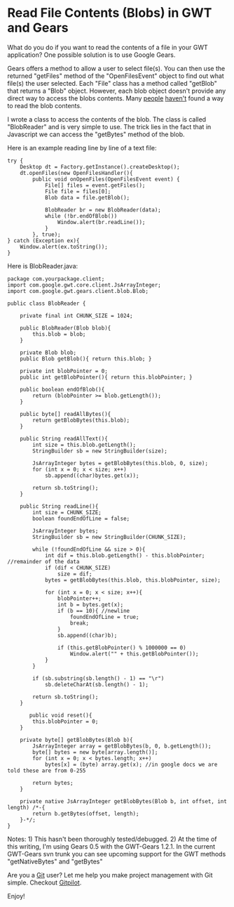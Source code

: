 <!--
author: JP Richardson
publish: Wed Jul 29 2009 21:24:01 GMT-0500 (CDT)
status: publish
type: post
link: https://procbits.wordpress.com/2009/07/29/read-file-contents-blobs-in-gwt-and-gears/
tags: GWT
slug: 2009/07/29/read-file-contents-blobs-in-gwt-and-gears
-->

Read File Contents (Blobs) in GWT and Gears
===========================================

What do you do if you want to read the contents of a file in your GWT
application? One possible solution is to use Google Gears.

Gears offers a method to allow a user to select file(s). You can then
use the returned "getFiles" method of the "OpenFilesEvent" object to
find out what file(s) the user selected. Each "File" class has a method
called "getBlob" that returns a "Blob" object. However, each blob object
doesn't provide any direct way to access the blobs contents. Many
[people](http://www.arcaner.com/2008/09/14/google-gears-blob-hate/)
[haven't](http://groups.google.com/group/gears-users/browse_thread/thread/0b4d3933a1ef0e91?fwc=1)
found a way to read the blob contents.

I wrote a class to access the contents of the blob. The class is called
"BlobReader" and is very simple to use. The trick lies in the fact that
in Javascript we can access the "getBytes" method of the blob.

Here is an example reading line by line of a text file:

    try {
        Desktop dt = Factory.getInstance().createDesktop();
        dt.openFiles(new OpenFilesHandler(){
            public void onOpenFiles(OpenFilesEvent event) {
                File[] files = event.getFiles();
                File file = files[0];
                Blob data = file.getBlob();

                BlobReader br = new BlobReader(data);
                while (!br.endOfBlob())
                    Window.alert(br.readLine());
                }
            }, true);
    } catch (Exception ex){
        Window.alert(ex.toString());
    }

Here is BlobReader.java:

    package com.yourpackage.client;
    import com.google.gwt.core.client.JsArrayInteger;
    import com.google.gwt.gears.client.blob.Blob;

    public class BlobReader {

        private final int CHUNK_SIZE = 1024;

        public BlobReader(Blob blob){
            this.blob = blob;
        }

        private Blob blob;
        public Blob getBlob(){ return this.blob; }

        private int blobPointer = 0;
        public int getBlobPointer(){ return this.blobPointer; }

        public boolean endOfBlob(){
            return (blobPointer >= blob.getLength());
        }

        public byte[] readAllBytes(){
            return getBlobBytes(this.blob);
        }

        public String readAllText(){
            int size = this.blob.getLength();
            StringBuilder sb = new StringBuilder(size);

            JsArrayInteger bytes = getBlobBytes(this.blob, 0, size);
            for (int x = 0; x < size; x++)
                sb.append((char)bytes.get(x));

            return sb.toString();
        }

        public String readLine(){
            int size = CHUNK_SIZE;
            boolean foundEndOfLine = false;

            JsArrayInteger bytes;
            StringBuilder sb = new StringBuilder(CHUNK_SIZE);

            while (!foundEndOfLine && size > 0){
                int dif = this.blob.getLength() - this.blobPointer; //remainder of the data
                if (dif < CHUNK_SIZE)
                    size = dif;
                bytes = getBlobBytes(this.blob, this.blobPointer, size);

                for (int x = 0; x < size; x++){
                    blobPointer++;
                    int b = bytes.get(x);
                    if (b == 10){ //newline
                        foundEndOfLine = true;
                        break;
                    }
                    sb.append((char)b);

                    if (this.getBlobPointer() % 1000000 == 0)
                        Window.alert("" + this.getBlobPointer());
                }
            }

            if (sb.substring(sb.length() - 1) == "\r")
                sb.deleteCharAt(sb.length() - 1);

            return sb.toString();
        }

           public void reset(){
            this.blobPointer = 0;
        }

        private byte[] getBlobBytes(Blob b){
            JsArrayInteger array = getBlobBytes(b, 0, b.getLength());
            byte[] bytes = new byte[array.length()];
            for (int x = 0; x < bytes.length; x++)
                bytes[x] = (byte) array.get(x); //in google docs we are told these are from 0-255

            return bytes;
        }

        private native JsArrayInteger getBlobBytes(Blob b, int offset, int length) /*-{
            return b.getBytes(offset, length);
        }-*/;
    }

Notes: 1) This hasn't been thoroughly tested/debugged. 2) At the time of
this writing, I'm using Gears 0.5 with the GWT-Gears 1.2.1. In the
current GWT-Gears svn trunk you can see upcoming support for the GWT
methods "getNativeBytes" and "getBytes"

Are you a [Git](http://gitpilot.com) user? Let me help you make project
management with Git simple. Checkout [Gitpilot](http://gitpilot.com).

Enjoy!
